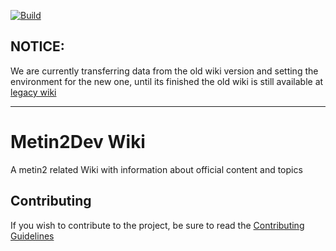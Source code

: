 <!-- REPOSITORY -->
[repository:build]: https://github.com/Metin2-Dev/Wiki/actions/workflows/build.yml/badge.svg
[repository:build-badge]: https://github.com/Metin2-Dev/Wiki/actions/workflows/build.yml
[repository:contributing]: https://wiki.metin2.dev/pages/about/contributing


<!-- LINKS -->
[metin2dev:forum]: https://metin2.dev/
[legacy-wiki]: https://metin2.dev/wiki


[![Build][repository:build]][repository:build-badge]

## NOTICE:
We are currently transferring data from the old wiki version
and setting the environment for the new one, until its finished
the old wiki is still available at [legacy wiki][legacy-wiki]
___

# Metin2Dev Wiki
A metin2 related Wiki with information about official content
and topics


## Contributing
If you wish to contribute to the project, be sure to read the 
[Contributing Guidelines][repository:contributing]



